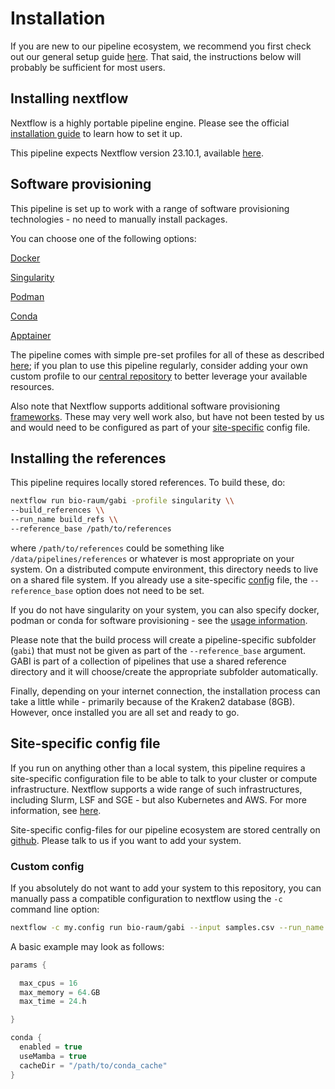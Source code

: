 # Installation

If you are new to our pipeline ecosystem, we recommend you first check out our general setup guide [here](https://github.com/bio-raum/nf-configs/blob/main/doc/installation.md). That said, the instructions below will probably be sufficient for most users. 

## Installing nextflow

Nextflow is a highly portable pipeline engine. Please see the official [installation guide](https://www.nextflow.io/docs/latest/getstarted.html#installation) to learn how to set it up.

This pipeline expects Nextflow version 23.10.1, available [here](https://github.com/nextflow-io/nextflow/releases/tag/v23.10.1).

## Software provisioning

This pipeline is set up to work with a range of software provisioning technologies - no need to manually install packages. 

You can choose one of the following options:

[Docker](https://docs.docker.com/engine/install/)

[Singularity](https://docs.sylabs.io/guides/3.11/admin-guide/)

[Podman](https://podman.io/docs/installation)

[Conda](https://github.com/conda-forge/miniforge)

[Apptainer](https://apptainer.org/)

The pipeline comes with simple pre-set profiles for all of these as described [here](usage.md); if you plan to use this pipeline regularly, consider adding your own custom profile to our [central repository](https://github.com/bio-raum/nf-configs) to better leverage your available resources.

Also note that Nextflow supports additional software provisioning [frameworks](https://www.nextflow.io/docs/latest/container.html). These may very well work also, but have not been tested by us and would need to be configured as part of your [site-specific](#site-specific-config-file) config file. 

## Installing the references

This pipeline requires locally stored references. To build these, do:

```bash
nextflow run bio-raum/gabi -profile singularity \\
--build_references \\
--run_name build_refs \\
--reference_base /path/to/references
```

where `/path/to/references` could be something like `/data/pipelines/references` or whatever is most appropriate on your system. On a distributed compute environment, this directory needs to live on a shared file system. If you already use a site-specific [config](https://github.com/bio-raum/nf-configs) file, the `--reference_base` option does not need to be set. 

If you do not have singularity on your system, you can also specify docker, podman or conda for software provisioning - see the [usage information](usage.md).

Please note that the build process will create a pipeline-specific subfolder (`gabi`) that must not be given as part of the `--reference_base` argument. GABI is part of a collection of pipelines that use a shared reference directory and it will choose/create the appropriate subfolder automatically. 

Finally, depending on your internet connection, the installation process can take a little while - primarily because of the Kraken2 database (8GB). However, once installed you are all set and ready to go. 

## Site-specific config file

If you run on anything other than a local system, this pipeline requires a site-specific configuration file to be able to talk to your cluster or compute infrastructure. Nextflow supports a wide range of such infrastructures, including Slurm, LSF and SGE - but also Kubernetes and AWS. For more information, see [here](https://www.nextflow.io/docs/latest/executor.html).

Site-specific config-files for our pipeline ecosystem are stored centrally on [github](https://github.com/bio-raum/nf-configs). Please talk to us if you want to add your system. 

### Custom config

If you absolutely do not want to add your system to this repository, you can manually pass a compatible configuration to nextflow using the `-c`  command line option:

```bash
nextflow -c my.config run bio-raum/gabi --input samples.csv --run_name my_run_name --reference_base /path/to/references
```

A basic example may look as follows:

```GROOVY
params {

  max_cpus = 16
  max_memory = 64.GB
  max_time = 24.h

}

conda {
  enabled = true
  useMamba = true
  cacheDir = "/path/to/conda_cache"
}
``` 